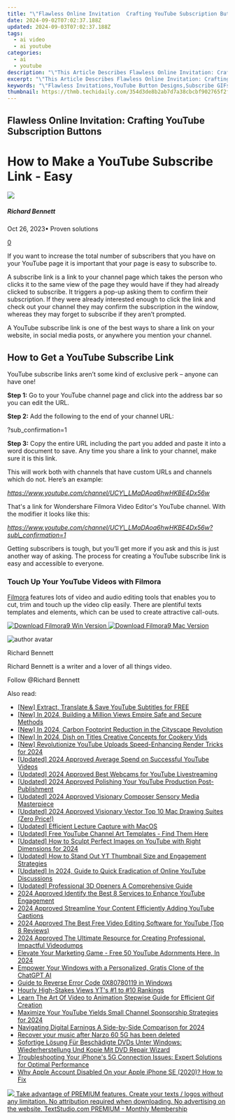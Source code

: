 ```yaml
---
title: "\"Flawless Online Invitation  Crafting YouTube Subscription Buttons\""
date: 2024-09-02T07:02:37.188Z
updated: 2024-09-03T07:02:37.188Z
tags:
  - ai video
  - ai youtube
categories:
  - ai
  - youtube
description: "\"This Article Describes Flawless Online Invitation: Crafting YouTube Subscription Buttons\""
excerpt: "\"This Article Describes Flawless Online Invitation: Crafting YouTube Subscription Buttons\""
keywords: "\"Flawless Invitations,YouTube Button Designs,Subscribe GIFs,Engaging Video Invite,Online Subscription,UI/UX for Buttons,High-Quality Imagery\""
thumbnail: https://thmb.techidaily.com/354d3de8b2ab7d7a38cbcbf902765f2fb1bfbf3c885557e06e23ea74d7f6110b.jpg
---
```


## Flawless Online Invitation: Crafting YouTube Subscription Buttons

# How to Make a YouTube Subscribe Link - Easy

![](https://images.wondershare.com/filmora/article-images/richard-bennett.jpg)

##### Richard Bennett

 Oct 26, 2023• Proven solutions

[0](#commentsBoxSeoTemplate)

If you want to increase the total number of subscribers that you have on your YouTube page it is important that your page is easy to subscribe to.

A subscribe link is a link to your channel page which takes the person who clicks it to the same view of the page they would have if they had already clicked to subscribe. It triggers a pop-up asking them to confirm their subscription. If they were already interested enough to click the link and check out your channel they may confirm the subscription in the window, whereas they may forget to subscribe if they aren’t prompted.

A YouTube subscribe link is one of the best ways to share a link on your website, in social media posts, or anywhere you mention your channel.

## How to Get a YouTube Subscribe Link

YouTube subscribe links aren’t some kind of exclusive perk – anyone can have one!

**Step 1:** Go to your YouTube channel page and click into the address bar so you can edit the URL.

**Step 2:** Add the following to the end of your channel URL:

?sub\_confirmation=1

**Step 3:** Copy the entire URL including the part you added and paste it into a word document to save. Any time you share a link to your channel, make sure it is this link.

This will work both with channels that have custom URLs and channels which do not. Here’s an example:

_<https://www.youtube.com/channel/UCY\_LMaDAoa6hwHKBE4Dx56w>_

That's a link for Wondershare Filmora Video Editor's YouTube channel. With the modifier it looks like this:

_<https://www.youtube.com/channel/UCY\_LMaDAoa6hwHKBE4Dx56w?sub\_confirmation=1>_

Getting subscribers is tough, but you’ll get more if you ask and this is just another way of asking. The process for creating a YouTube subscribe link is easy and accessible to everyone.

### Touch Up Your YouTube Videos with Filmora

[Filmora](https://tools.techidaily.com/wondershare/filmora/download/) features lots of video and audio editing tools that enables you to cut, trim and touch up the video clip easily. There are plentiful texts templates and elements, which can be used to create attractive call-outs.

[![Download Filmora9 Win Version](https://images.wondershare.com/filmora/guide/download-btn-win.jpg) ](https://tools.techidaily.com/wondershare/filmora/download/) [![Download Filmora9 Mac Version](https://images.wondershare.com/filmora/guide/download-btn-mac.jpg) ](https://tools.techidaily.com/wondershare/filmora/download/)

![author avatar](https://images.wondershare.com/filmora/article-images/richard-bennett.jpg)

Richard Bennett

Richard Bennett is a writer and a lover of all things video.

Follow @Richard Bennett


<ins class="adsbygoogle"
     style="display:block"
     data-ad-format="autorelaxed"
     data-ad-client="ca-pub-7571918770474297"
     data-ad-slot="1223367746"></ins>



<ins class="adsbygoogle"
     style="display:block"
     data-ad-client="ca-pub-7571918770474297"
     data-ad-slot="8358498916"
     data-ad-format="auto"
     data-full-width-responsive="true"></ins>

<span class="atpl-alsoreadstyle">Also read:</span>
<div><ul>
<li><a href="https://youtube-docs.techidaily.com/xtract-translate-and-save-youtube-subtitles-for-free/"><u>[New] Extract, Translate & Save YouTube Subtitles for FREE</u></a></li>
<li><a href="https://youtube-docs.techidaily.com/n-2024-building-a-million-views-empire-safe-and-secure-methods/"><u>[New] In 2024, Building a Million Views Empire  Safe and Secure Methods</u></a></li>
<li><a href="https://youtube-docs.techidaily.com/n-2024-carbon-footprint-reduction-in-the-cityscape-revolution/"><u>[New] In 2024, Carbon Footprint Reduction in the Cityscape Revolution</u></a></li>
<li><a href="https://youtube-docs.techidaily.com/n-2024-dish-on-titles-creative-concepts-for-cookery-vids/"><u>[New] In 2024, Dish on Titles  Creative Concepts for Cookery Vids</u></a></li>
<li><a href="https://youtube-docs.techidaily.com/evolutionize-youtube-uploads-speed-enhancing-render-tricks-for-2024/"><u>[New] Revolutionize YouTube Uploads  Speed-Enhancing Render Tricks for 2024</u></a></li>
<li><a href="https://fox-hovers.techidaily.com/updated-2024-approved-average-spend-on-successful-youtube-videos/"><u>[Updated] 2024 Approved  Average Spend on Successful YouTube Videos</u></a></li>
<li><a href="https://youtube-docs.techidaily.com/ed-2024-approved-best-webcams-for-youtube-livestreaming/"><u>[Updated] 2024 Approved  Best Webcams for YouTube Livestreaming</u></a></li>
<li><a href="https://youtube-docs.techidaily.com/ed-2024-approved-polishing-your-youtube-production-post-publishment/"><u>[Updated] 2024 Approved  Polishing Your YouTube Production Post-Publishment</u></a></li>
<li><a href="https://youtube-docs.techidaily.com/ed-2024-approved-visionary-composer-sensory-media-masterpiece/"><u>[Updated] 2024 Approved  Visionary Composer  Sensory Media Masterpiece</u></a></li>
<li><a href="https://article-posts.techidaily.com/updated-2024-approved-visionary-vector-top-10-mac-drawing-suites-zero-price/"><u>[Updated] 2024 Approved  Visionary Vector  Top 10 Mac Drawing Suites (Zero Price!)</u></a></li>
<li><a href="https://screen-capture.techidaily.com/updated-efficient-lecture-capture-with-macos/"><u>[Updated] Efficient Lecture Capture with MacOS</u></a></li>
<li><a href="https://facebook-record-videos.techidaily.com/updated-free-youtube-channel-art-templates-find-them-here/"><u>[Updated] Free YouTube Channel Art Templates - Find Them Here</u></a></li>
<li><a href="https://youtube-docs.techidaily.com/ed-how-to-sculpt-perfect-images-on-youtube-with-right-dimensions-for-2024/"><u>[Updated] How to Sculpt Perfect Images on YouTube with Right Dimensions for 2024</u></a></li>
<li><a href="https://youtube-docs.techidaily.com/ed-how-to-stand-out-yt-thumbnail-size-and-engagement-strategies/"><u>[Updated] How to Stand Out  YT Thumbnail Size and Engagement Strategies</u></a></li>
<li><a href="https://youtube-docs.techidaily.com/ed-in-2024-guide-to-quick-eradication-of-online-youtube-discussions/"><u>[Updated] In 2024, Guide to Quick Eradication of Online YouTube Discussions</u></a></li>
<li><a href="https://youtube-docs.techidaily.com/ed-professional-3d-openers-a-comprehensive-guide/"><u>[Updated] Professional 3D Openers  A Comprehensive Guide</u></a></li>
<li><a href="https://youtube-docs.techidaily.com/approved-identify-the-best-8-services-to-enhance-youtube-engagement/"><u>2024 Approved  Identify the Best 8 Services to Enhance YouTube Engagement</u></a></li>
<li><a href="https://youtube-docs.techidaily.com/approved-streamline-your-content-efficiently-adding-youtube-captions/"><u>2024 Approved  Streamline Your Content  Efficiently Adding YouTube Captions</u></a></li>
<li><a href="https://youtube-docs.techidaily.com/approved-the-best-free-video-editing-software-for-youtube-top-8-reviews/"><u>2024 Approved  The Best Free Video Editing Software for YouTube (Top 8 Reviews)</u></a></li>
<li><a href="https://youtube-docs.techidaily.com/approved-the-ultimate-resource-for-creating-professional-impactful-videodumps/"><u>2024 Approved  The Ultimate Resource for Creating Professional, Impactful Videodumps</u></a></li>
<li><a href="https://youtube-docs.techidaily.com/te-your-marketing-game-free-50-youtube-adornments-here-in-2024/"><u>Elevate Your Marketing Game - Free 50 YouTube Adornments Here, In 2024</u></a></li>
<li><a href="https://tech-revival.techidaily.com/empower-your-windows-with-a-personalized-gratis-clone-of-the-chatgpt-ai/"><u>Empower Your Windows with a Personalized, Gratis Clone of the ChatGPT AI</u></a></li>
<li><a href="https://win11.techidaily.com/guide-to-reverse-error-code-0x80780119-in-windows/"><u>Guide to Reverse Error Code 0X80780119 in Windows</u></a></li>
<li><a href="https://youtube-docs.techidaily.com/y-high-stakes-views-yts-1-to-10-rankings/"><u>Hourly High-Stakes Views  YT's #1 to #10 Rankings</u></a></li>
<li><a href="https://youtube-docs.techidaily.com/-the-art-of-video-to-animation-stepwise-guide-for-efficient-gif-creation/"><u>Learn The Art Of Video to Animation  Stepwise Guide for Efficient Gif Creation</u></a></li>
<li><a href="https://youtube-docs.techidaily.com/ize-your-youtube-yields-small-channel-sponsorship-strategies-for-2024/"><u>Maximize Your YouTube Yields  Small Channel Sponsorship Strategies for 2024</u></a></li>
<li><a href="https://youtube-stream.techidaily.com/navigating-digital-earnings-a-side-by-side-comparison-for-2024/"><u>Navigating Digital Earnings  A Side-by-Side Comparison for 2024</u></a></li>
<li><a href="https://review-topics.techidaily.com/recover-your-music-after-narzo-60-5g-has-been-deleted-by-fonelab-android-recover-music/"><u>Recover your music after Narzo 60 5G has been deleted</u></a></li>
<li><a href="https://vp-tips.techidaily.com/sofortige-losung-fur-beschadigte-dvds-unter-windows-wiederherstellung-und-kopie-mit-dvd-repair-wizard/"><u>Sofortige Lösung Für Beschädigte DVDs Unter Windows: Wiederherstellung Und Kopie Mit DVD Repair Wizard</u></a></li>
<li><a href="https://os-tips.techidaily.com/troubleshooting-your-iphones-5g-connection-issues-expert-solutions-for-optimal-performance/"><u>Troubleshooting Your iPhone's 5G Connection Issues: Expert Solutions for Optimal Performance</u></a></li>
<li><a href="https://apple-account.techidaily.com/why-apple-account-disabled-on-your-apple-iphone-se-2020-how-to-fix-by-drfone-ios/"><u>Why Apple Account Disabled On your Apple iPhone SE (2020)? How to Fix</u></a></li>
</ul></div>

<!-- affiliate ads begin -->
<a href="https://secure.textstudio.com/order/checkout.php?PRODS=35633281&QTY=1&AFFILIATE=108875&CART=1"> <img src="https://secure.avangate.com/images/merchant/d6eb8222c9718486bdabce8b897380f7/products/2_premium-icon.png" border="0"> Take advantage of PREMIUM features. 
Create your texts / logos without any limitation. 
No attribution required when downloading. 
No advertising on the website. 
 TextStudio.com  PREMIUM - Monthly Membership</a>
<!-- affiliate ads end -->